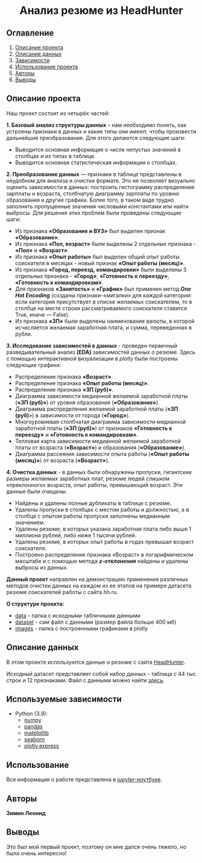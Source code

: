 
# <center> Анализ резюме из HeadHunter </center>
## Оглавление
1. [Описание проекта](#описание-проекта)
2. [Описание данных](#описание-данных)
3. [Зависимости](#используемые-зависимости)
4. [Использование проекта](#использование)
5. [Авторы](#авторы)
6. [Выводы](#выводы)

## Описание проекта

Наш проект состоит из четырёх частей:

**1. Базовый анализ структуры данных** – нам необходимо понять, как устроены признаки в данных и какие типы они имеют, чтобы произвести дальнейшие преобразования. Для этого делаются следующие шаги:

* Выводится основная информация о числе непустых значений в столбцах и их типах в таблице.
* Выводится основная статистическая информация о столбцах.


**2. Преобразование данных** — признаки в таблице представлены в неудобном для анализа и очистки формате. Это не позволяет визуально оценить зависимости в данных: построить гистограмму распределения зарплаты и возраста, столбчатую диаграмму зарплаты по уровню образования и другие графики. Более того, в таком виде трудно заполнить пропущенные значения числовыми константами или найти выбросы. Для решения этих проблем были проведены следующие шаги:

* Из признака **«Образование и ВУЗ»** был выделен признак **«Образование»**.
* Из признака **«Пол, возраст»** были выделены 2 отдельных признака - **«Пол»** и **«Возраст»**.
* Из признака **«Опыт работы»** был выделен общий опыт работы соискателя в месяцах - новый признак **«Опыт работы (месяц)»**.
* Из признака **«Город, переезд, командировки»** были выделены 3 отдельных признака - **«Город»**, **«Готовность к переезду»**, **«Готовность к командировкам»**.
* Для признаков **«Занятость»** и **«График»** был применен метод  ***One Hot Encoding*** (созданы признаки-«мигалки» для каждой категории: если категория присутствует в списке желаемых соискателем, то в столбце на месте строки рассматриваемого соискателя ставится True, иначе — False).
* Из признака **«ЗП»** были выделены наименование валюты, в которой исчисляется желаемая заработная плата, и сумма, переведенная в рубли.


**3. Исследование зависимостей в данных** - проведен первичный разведывательный анализ **(EDA)** зависимостей данных о резюме. Здесь с помощью интерактивной визуализации в *plotly* были построены следующие графики:

* Распределение признака **«Возраст»**.
* Распределение признака **«Опыт работы (месяц)»**.
* Распределение признака **«ЗП (руб)»**.
* Диаграмма зависимости медианной желаемой заработной платы (**«ЗП (руб)»**) от уровня образования (**«Образование»**).
* Диаграмма распределения желаемой заработной платы (**«ЗП (руб)**») в зависимости от города (**«Город»**).
* Многоуровневая столбчатая диаграмма зависимости медианной заработной платы (**«ЗП (руб)»**) от признаков **«Готовность к переезду»** и **«Готовность к командировкам»**.
* Тепловая карта зависимости медианной желаемой заработной платы от возраста (**«Возраст»**) и образования (**«Образование»**).
* Диаграмма рассеяния зависимости опыта работы (**«Опыт работы (месяц)»**) от возраста (**«Возраст»**).


**4. Очистка данных** - в данных были обнаружены пропуски, гигантские размеры желаемых заработных плат, резюме людей слишком «преклонного» возраста, опыт работы, превышающий возраст. Эти данные были *очищены*.

* Найдены и удалены полные дубликаты в таблице с резюме.
* Удалены пропуски в столбцах с местом работы и должностью, а в столбце с опытом работы пропуски заполнены медианным значением.
* Удалены резюме, в которых указана заработная плата либо выше 1 миллиона рублей, либо ниже 1 тысячи рублей.
* Удалены резюме, в которых опыт работы в годах превышал возраст соискателя.
* Построено распределение признака «Возраст» в логарифмическом масштабе и с помощью метода ***z-отклонения*** найдены и удалены выбросы из данных.


**Данный проект** направлен на демонстрацию применения различных методов очистки данных на каждом из ее этапов на примере датасета резюме соискателей работы с сайта hh.ru.


**О структуре проекта:**
* [data](./data) - папка с исходными табличными данными
* [dataset](https://drive.google.com/file/d/1hOXX1_9F978qhYdHUbzSTH1SVpxbUlYF/view?usp=sharing) - сам файл с данными (размер файла больше 400 мб)
* [images](./plotly_graphics) - папка с построенными графиками в plotly


## Описание данных
В этом проекте используются данные о резюме с сайта [HeadHunter](https://hh.ru/).

Исходный датасет представляет собой набор данных - таблица с 44 тыс строк и 12 признаками. 
Файл с данными можно найти [здесь](https://drive.google.com/file/d/1hOXX1_9F978qhYdHUbzSTH1SVpxbUlYF/view?usp=sharing).


## Используемые зависимости
* Python (3.9):
    * [numpy](https://numpy.org)
    * [pandas](https://pandas.pydata.org)
    * [matplotlib](https://matplotlib.org)
    * [seaborn](https://seaborn.pydata.org)
    * [plotly.express](https://plotly.com/python/plotly-express/)


## Использование
Вся информация о работе представлена в [jupyter-ноутбуке](Project-1.%20Decision.ipynb).


## Авторы

**Зимин Леонид**


## Выводы

Это был мой первый проект, поэтому он мне дался очень тяжело, но было очень интересно!